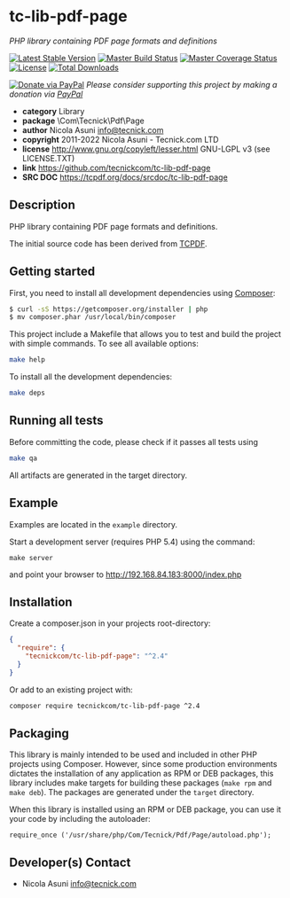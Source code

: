 # tc-lib-pdf-page

_PHP library containing PDF page formats and definitions_

[![Latest Stable Version](https://poser.pugx.org/tecnickcom/tc-lib-pdf-page/version)](https://packagist.org/packages/tecnickcom/tc-lib-pdf-page)
[![Master Build Status](https://secure.travis-ci.org/tecnickcom/tc-lib-pdf-page.png?branch=main)](https://travis-ci.org/tecnickcom/tc-lib-pdf-page?branch=main)
[![Master Coverage Status](https://coveralls.io/repos/tecnickcom/tc-lib-pdf-page/badge.svg?branch=main&service=github)](https://coveralls.io/github/tecnickcom/tc-lib-pdf-page?branch=main)
[![License](https://poser.pugx.org/tecnickcom/tc-lib-pdf-page/license)](https://packagist.org/packages/tecnickcom/tc-lib-pdf-page)
[![Total Downloads](https://poser.pugx.org/tecnickcom/tc-lib-pdf-page/downloads)](https://packagist.org/packages/tecnickcom/tc-lib-pdf-page)

[![Donate via PayPal](https://img.shields.io/badge/donate-paypal-87ceeb.svg)](https://www.paypal.com/cgi-bin/webscr?cmd=_donations&currency_code=GBP&business=paypal@tecnick.com&item_name=donation%20for%20tc-lib-pdf-page%20project)
_Please consider supporting this project by making a donation via [PayPal](https://www.paypal.com/cgi-bin/webscr?cmd=_donations&currency_code=GBP&business=paypal@tecnick.com&item_name=donation%20for%20tc-lib-pdf-page%20project)_

- **category** Library
- **package** \Com\Tecnick\Pdf\Page
- **author** Nicola Asuni <info@tecnick.com>
- **copyright** 2011-2022 Nicola Asuni - Tecnick.com LTD
- **license** http://www.gnu.org/copyleft/lesser.html GNU-LGPL v3 (see LICENSE.TXT)
- **link** https://github.com/tecnickcom/tc-lib-pdf-page
- **SRC DOC** https://tcpdf.org/docs/srcdoc/tc-lib-pdf-page

## Description

PHP library containing PDF page formats and definitions.

The initial source code has been derived from [TCPDF](http://www.tcpdf.org).

## Getting started

First, you need to install all development dependencies using [Composer](https://getcomposer.org/):

```bash
$ curl -sS https://getcomposer.org/installer | php
$ mv composer.phar /usr/local/bin/composer
```

This project include a Makefile that allows you to test and build the project with simple commands.
To see all available options:

```bash
make help
```

To install all the development dependencies:

```bash
make deps
```

## Running all tests

Before committing the code, please check if it passes all tests using

```bash
make qa
```

All artifacts are generated in the target directory.

## Example

Examples are located in the `example` directory.

Start a development server (requires PHP 5.4) using the command:

```
make server
```

and point your browser to <http://192.168.84.183:8000/index.php>

## Installation

Create a composer.json in your projects root-directory:

```json
{
  "require": {
    "tecnickcom/tc-lib-pdf-page": "^2.4"
  }
}
```

Or add to an existing project with:

```bash
composer require tecnickcom/tc-lib-pdf-page ^2.4
```

## Packaging

This library is mainly intended to be used and included in other PHP projects using Composer.
However, since some production environments dictates the installation of any application as RPM or DEB packages,
this library includes make targets for building these packages (`make rpm` and `make deb`).
The packages are generated under the `target` directory.

When this library is installed using an RPM or DEB package, you can use it your code by including the autoloader:

```
require_once ('/usr/share/php/Com/Tecnick/Pdf/Page/autoload.php');
```

## Developer(s) Contact

- Nicola Asuni <info@tecnick.com>
